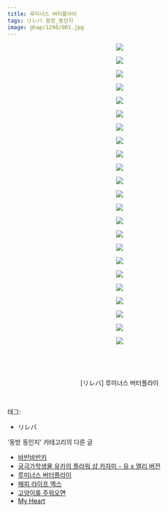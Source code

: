 ```yaml
---
title: 루미너스 버터플라이
tags: リレバ 동방_동인지
image: ghap/1298/001.jpg
---
```

<div class="article">
<p style="text-align: center; clear: none; float: none;"><img src="{{ site.nasurl }}/ghap/1298/001.jpg"/></p>
<p style="text-align: center; clear: none; float: none;"><img src="{{ site.nasurl }}/ghap/1298/002.jpg"/></p>
<p style="text-align: center; clear: none; float: none;"><img src="{{ site.nasurl }}/ghap/1298/003.jpg"/></p>
<p style="text-align: center; clear: none; float: none;"><img src="{{ site.nasurl }}/ghap/1298/004.jpg"/></p>
<p style="text-align: center; clear: none; float: none;"><img src="{{ site.nasurl }}/ghap/1298/005.jpg"/></p>
<p style="text-align: center; clear: none; float: none;"><img src="{{ site.nasurl }}/ghap/1298/006.jpg"/></p>
<p style="text-align: center; clear: none; float: none;"><img src="{{ site.nasurl }}/ghap/1298/007.jpg"/></p>
<p style="text-align: center; clear: none; float: none;"><img src="{{ site.nasurl }}/ghap/1298/008.jpg"/></p>
<p style="text-align: center; clear: none; float: none;"><img src="{{ site.nasurl }}/ghap/1298/009.jpg"/></p>
<p style="text-align: center; clear: none; float: none;"><img src="{{ site.nasurl }}/ghap/1298/010.jpg"/></p>
<p style="text-align: center; clear: none; float: none;"><img src="{{ site.nasurl }}/ghap/1298/011.jpg"/></p>
<p style="text-align: center; clear: none; float: none;"><img src="{{ site.nasurl }}/ghap/1298/012.jpg"/></p>
<p style="text-align: center; clear: none; float: none;"><img src="{{ site.nasurl }}/ghap/1298/013.jpg"/></p>
<p style="text-align: center; clear: none; float: none;"><img src="{{ site.nasurl }}/ghap/1298/014.jpg"/></p>
<p style="text-align: center; clear: none; float: none;"><img src="{{ site.nasurl }}/ghap/1298/015.jpg"/></p>
<p style="text-align: center; clear: none; float: none;"><img src="{{ site.nasurl }}/ghap/1298/016.jpg"/></p>
<p style="text-align: center; clear: none; float: none;"><img src="{{ site.nasurl }}/ghap/1298/017.jpg"/></p>
<p style="text-align: center; clear: none; float: none;"><img src="{{ site.nasurl }}/ghap/1298/018.jpg"/></p>
<p style="text-align: center; clear: none; float: none;"><img src="{{ site.nasurl }}/ghap/1298/019.jpg"/></p>
<p style="text-align: center; clear: none; float: none;"><img src="{{ site.nasurl }}/ghap/1298/020.jpg"/></p>
<p style="text-align: center; clear: none; float: none;"><img src="{{ site.nasurl }}/ghap/1298/021.jpg"/></p>
<p style="text-align: center; clear: none; float: none;"><img src="{{ site.nasurl }}/ghap/1298/022.jpg"/></p>
<p style="text-align: center; clear: none; float: none;"><img src="{{ site.nasurl }}/ghap/1298/023.jpg"/></p>
<p style="text-align: center; clear: none; float: none;"><br/></p>
<p style="text-align: center; clear: none; float: none;"><br/></p>
<p style="text-align: center; clear: none; float: none;">[リレバ] 루미너스 버터플라이</p>
<p><br/></p>
</div><div class="tagTrail">
<p>태그: </p>
<ul>
<li>リレバ</li>
</ul>
</div><div class="another">
<p>'동방 동인지' 카테고리의 다른 글</p>
<ul>
<li><a href="/2016-08-01-ghap_1300">바반바반키</a></li>
<li><a href="/2016-08-01-ghap_1299">궁극가학생물 유카의 플라워 샵  카자미 - 유 x 앨리 버전</a></li>
<li><a href="/2016-08-01-ghap_1298">루미너스 버터플라이</a></li>
<li><a href="/2016-08-01-ghap_1297">해피 라이프 엑스</a></li>
<li><a href="/2016-08-01-ghap_1296">고양이를 주워오면</a></li>
<li><a href="/2016-08-01-ghap_1294">My Heart</a></li>
</ul>
</div><div class="cb_module cb_fluid">
<div class="cb_wrt cb_profile">
</div><!-- commentList close -->
</div>
